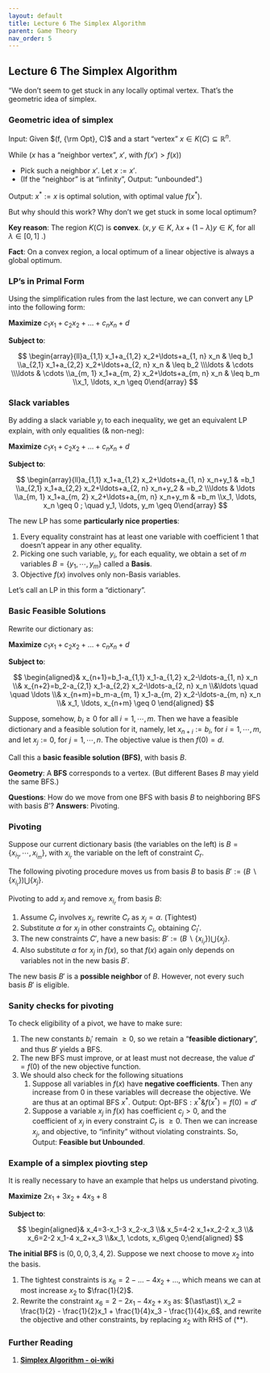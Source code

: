 ```yaml
---
layout: default
title: Lecture 6 The Simplex Algorithm
parent: Game Theory
nav_order: 5
---
```


## Lecture 6 The Simplex Algorithm

“We don’t seem to get stuck in any locally optimal vertex. That’s the geometric idea of simplex.

### Geometric idea of simplex

$\text{Input}$: Given $(f, {\rm Opt}, C)$ and a start “vertex” $x\in K(C) \subseteq \mathbb{R}^n$.

$\text{While}$ ($x$ has a “neighbor vertex”, $x'$, with $f(x') > f(x)$)

- Pick such a neighbor $x'$. Let $x := x'$.
- (If the “neighbor” is at “infinity”, $\text{Output}$: “unbounded”.)

$\text{Output}$: $x^\ast := x$ is optimal solution, with optimal value $f(x^\ast)$.

But why should this work? Why don’t we get stuck in some local optimum?

**Key reason**: The region $K(C)$ is **convex**. ($x, y\in K,\  \lambda x + (1 - \lambda)y \in K,\ \text{for all }\lambda\in [0, 1]$ .)

**Fact**: On a convex region, a local optimum of a linear objective is always a global optimum.

### LP’s in Primal Form

Using the simplification rules from the last lecture, we can convert any LP into the following form:

**Maximize** $c_1 x_1+c_2 x_2+\ldots+c_n x_n+d$

**Subject to**:

$$
\begin{array}{ll}a_{1,1} x_1+a_{1,2} x_2+\ldots+a_{1, n} x_n & \leq b_1 \\a_{2,1} x_1+a_{2,2} x_2+\ldots+a_{2, n} x_n & \leq b_2 \\\ldots & \cdots \\\ldots & \cdots \\a_{m, 1} x_1+a_{m, 2} x_2+\ldots+a_{m, n} x_n & \leq b_m \\x_1, \ldots, x_n \geq 0\end{array}
$$

### Slack variables

By adding a slack variable $y_i$ to each inequality, we get an equivalent LP explain, with only equalities (& non-neg):

**Maximize** $c_1 x_1+c_2 x_2+\ldots+c_n x_n+d$

**Subject to**:

$$
\begin{array}{ll}a_{1,1} x_1+a_{1,2} x_2+\ldots+a_{1, n} x_n+y_1 & =b_1 \\a_{2,1} x_1+a_{2,2} x_2+\ldots+a_{2, n} x_n+y_2 & =b_2 \\\ldots & \ldots \\a_{m, 1} x_1+a_{m, 2} x_2+\ldots+a_{m, n} x_n+y_m & =b_m \\x_1, \ldots, x_n \geq 0 ; \quad y_1, \ldots, y_m \geq 0\end{array}
$$

The new LP has some **particularly nice properties**:

1. Every equality constraint has at least one variable with coefficient $1$ that doesn’t appear in any other equality.
2. Picking one such variable, $y_i$, for each equality, we obtain a set of $m$ variables $B = \lbrace y_1, \cdots, y_m\rbrace$ called a **Basis**.
3. Objective $f(x)$ involves only non-Basis variables.

Let’s call an LP in this form a “dictionary”.

### Basic Feasible Solutions

Rewrite our dictionary as:

**Maximize** $c_1 x_1+c_2 x_2+\ldots+c_n x_n+d$

**Subject to**:

$$
\begin{aligned}& x_{n+1}=b_1-a_{1,1} x_1-a_{1,2} x_2-\ldots-a_{1, n} x_n \\& x_{n+2}=b_2-a_{2,1} x_1-a_{2,2} x_2-\ldots-a_{2, n} x_n \\&\ldots \quad \quad \ldots \\& x_{n+m}=b_m-a_{m, 1} x_1-a_{m, 2} x_2-\ldots-a_{m, n} x_n \\& x_1, \ldots, x_{n+m} \geq 0 \end{aligned}
$$

Suppose, somehow, $b_i \geq 0$ for all $i = 1, \cdots, m$. Then we have a feasible dictionary and a feasible solution for it, namely, let $x_{n + i} := b_i$, for $i = 1, \cdots, m$, and let $x_j := 0$, for $j = 1, \cdots, n$. The objective value is then $f(0) = d$.

Call this a **basic feasible solution (BFS)**, with basis $B$.

**Geometry**: A **BFS** corresponds to a vertex. (But different Bases $B$ may yield the same BFS.)

**Questions**: How do we move from one BFS with basis $B$ to neighboring BFS with basis $B’$? **Answers**: Pivoting.

### Pivoting

Suppose our current dictionary basis (the variables on the left) is $B = \lbrace x_{i_1}, \cdots, x_{i_m} \rbrace$, with $x_{i_r}$ the variable on the left of constraint $C_r$.

The following pivoting procedure moves us from basis $B$ to basis $B':= (B\backslash\lbrace x_{i_r}\rbrace) \bigcup \lbrace x_j \rbrace$.

Pivoting to add $x_j$ and remove $x_{i_r}$ from basis $B$:

1. Assume $C_r$ involves $x_j$, rewrite $C_r$ as $x_j = \alpha$. (Tightest)
2. Substitute $\alpha$ for $x_j$ in other constraints $C_I$, obtaining $C_I'.$
3. The new constraints $C'$, have a new basis: $B':= (B\backslash\lbrace x_{i_r}\rbrace) \bigcup \lbrace x_j \rbrace$.
4. Also substitute $\alpha$ for $x_j$ in $f(x)$, so that $f(x)$ again only depends on variables not in the new basis $B'$.

The new basis $B'$ is a **possible neighbor** of $B$. However, not every such basis $B'$ is eligible.

### Sanity checks for pivoting

To check eligibility of a pivot, we have to make sure:

1. The new constants $b_i'$ remain $\geq 0$, so we retain a “**feasible dictionary**”, and thus $B'$ yields a BFS.
2. The new BFS must improve, or at least must not decrease, the value $d' = f(0)$ of the new objective function. 
3. We should also check for the following situations 
    1. Suppose all variables in $f(x)$ have **negative coefficients**. Then any increase from $0$ in these variables will decrease the objective. We are thus at an optimal BFS $x^\ast$. $\text{Output: Opt-BFS}: x^\ast \& f(x^\ast) = f(0) = d'$
    2. Suppose a variable $x_j$ in $f(x)$ has coefficient $c_j > 0$, and the coefficient of $x_j$ in every constraint $C_r$ is $\geq 0$. Then we can increase $x_j$, and objective, to “infinity” without violating constraints. So, $\text{Output:}$ **Feasible but Unbounded**.

### Example of a simplex piovting step

It is really necessary to have an example that helps us understand pivoting.

**Maximize** $2x_1 + 3x_2 + 4x_3 + 8$

**Subject to**:

$$
\begin{aligned}& x_4=3-x_1-3 x_2-x_3 \\& x_5=4-2 x_1+x_2-2 x_3 \\& x_6=2-2 x_1-4 x_2+x_3 \\&x_1, \cdots, x_6\geq 0;\end{aligned}
$$

**The initial BFS** is $(0, 0, 0, 3, 4, 2)$. Suppose we next choose to move $x_2$ into the basis.

1. The tightest constraints is $x_6 = 2 - \ldots - 4x_2 + \ldots$, which means we can at most increase $x_2$ to $\frac{1}{2}$.
2. Rewrite the constraint $x_6=2-2 x_1-4 x_2+x_3$ as: $(\ast\ast)\ x_2 = \frac{1}{2} - \frac{1}{2}x_1 + \frac{1}{4}x_3 - \frac{1}{4}x_6$, and rewrite the objective and other constraints, by replacing $x_2$ with RHS of $(\ast\ast)$.

### Further Reading

1. [**Simplex Algorithm - oi-wiki**](https://oi-wiki.org/math/simplex/)